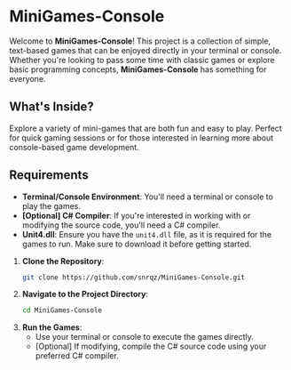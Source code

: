 # MiniGames-Console

Welcome to **MiniGames-Console**! This project is a collection of simple, text-based games that can be enjoyed directly in your terminal or console. Whether you're looking to pass some time with classic games or explore basic programming concepts, **MiniGames-Console** has something for everyone.

## What's Inside?
Explore a variety of mini-games that are both fun and easy to play. Perfect for quick gaming sessions or for those interested in learning more about console-based game development.

## Requirements
- **Terminal/Console Environment**: You'll need a terminal or console to play the games.
- **[Optional] C# Compiler**: If you're interested in working with or modifying the source code, you'll need a C# compiler.
- **Unit4.dll**: Ensure you have the `unit4.dll` file, as it is required for the games to run. Make sure to download it before getting started.

1. **Clone the Repository**:
    ```bash
    git clone https://github.com/snrqz/MiniGames-Console.git
    ```
2. **Navigate to the Project Directory**:
    ```bash
    cd MiniGames-Console
    ```
3. **Run the Games**:
    - Use your terminal or console to execute the games directly.
    - [Optional] If modifying, compile the C# source code using your preferred C# compiler.

  
